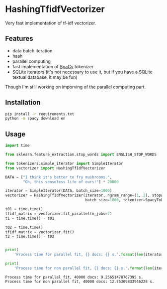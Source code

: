 # HashingTfidfVectorizer
Very fast implementation of tf-idf vectorizer.

## Features

* data batch iteration
* hash
* parallel computing
* fast implementation of [SpaCy](https://spacy.io/) tokenizer
* SQLite iterators (it's not necessary to use it, but if you have a SQLite
textual database, it may be fun)

Though I'm still working on imporving of the parallel computing part.

## Installation

```bash
pip install -r requirements.txt
python -m spacy download en
```

## Usage

```python
import time

from sklearn.feature_extraction.stop_words import ENGLISH_STOP_WORDS

from tokenizers.simple_iterator import SimpleIterator
from vectorizer import HashingTfIdfVectorizer

DATA = ["I think it's better to fry mushrooms.",
        "Oh, this senseless life of ours!"] * 20000

iterator = SimpleIterator(DATA, batch_size=1000)
vectorizer = HashingTfIdfVectorizer(iterator, ngram_range=(1, 2), stopwords=ENGLISH_STOP_WORDS,
                                    batch_size=1000, tokenizer=SpacyTokenizer())

t01 = time.time()
tfidf_matrix = vectorizer.fit_parallel(n_jobs=7)
t1 = time.time() - t01

t02 = time.time()
tfidf_matrix = vectorizer.fit()
t2 = time.time() - t02


print(
    'Process time for parallel fit, {} docs: {} s.'.format(len(iterator.doc_index), t1))

print(
    'Process time for non parallel fit, {} docs: {} s.'.format(len(iterator.doc_index), t2))
```


```
Process time for parallel fit, 40000 docs: 9.25651478767395 s.
Process time for non parallel fit, 40000 docs: 12.76369833946228 s.
```

